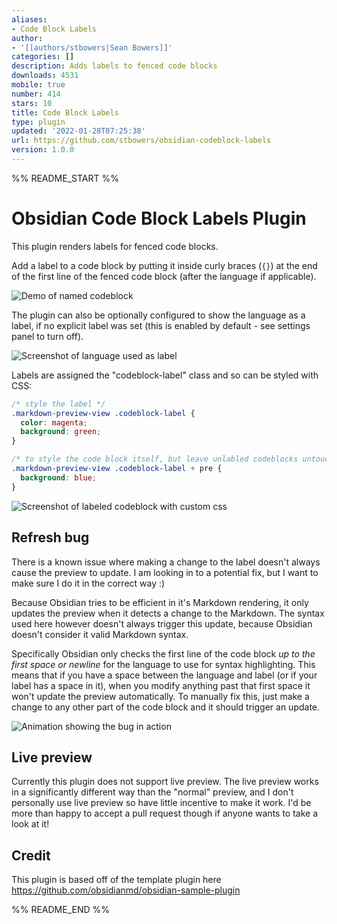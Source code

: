 ```yaml
---
aliases:
- Code Block Labels
author:
- '[[authors/stbowers|Sean Bowers]]'
categories: []
description: Adds labels to fenced code blocks
downloads: 4531
mobile: true
number: 414
stars: 10
title: Code Block Labels
type: plugin
updated: '2022-01-28T07:25:38'
url: https://github.com/stbowers/obsidian-codeblock-labels
version: 1.0.0
---
```


%% README_START %%

# Obsidian Code Block Labels Plugin

This plugin renders labels for fenced code blocks.

Add a label to a code block by putting it inside curly braces (`{}`) at the end of the first line of the fenced code block (after the language if applicable).

![Demo of named codeblock](https://raw.githubusercontent.com/stbowers/obsidian-codeblock-labels/HEAD/docs/demo.gif)

The plugin can also be optionally configured to show the language as a label, if no explicit label was set (this is enabled by default - see settings panel to turn off).

![Screenshot of language used as label](https://raw.githubusercontent.com/stbowers/obsidian-codeblock-labels/HEAD/docs/language-label.png)

Labels are assigned the "codeblock-label" class and so can be styled with CSS:

```css
/* style the label */
.markdown-preview-view .codeblock-label {
  color: magenta;
  background: green;
}

/* to style the code block itself, but leave unlabled codeblocks untouched, select the pre tag that comes directly after the label */
.markdown-preview-view .codeblock-label + pre {
  background: blue;
}
```

![Screenshot of labeled codeblock with custom css](https://raw.githubusercontent.com/stbowers/obsidian-codeblock-labels/HEAD/docs/custom-css.png)

## Refresh bug

There is a known issue where making a change to the label doesn't always cause the preview to update.
I am looking in to a potential fix, but I want to make sure I do it in the correct way :)

Because Obsidian tries to be efficient in it's Markdown rendering, it only updates the preview when it detects a change to the Markdown.
The syntax used here however doesn't always trigger this update, because Obsidian doesn't consider it valid Markdown syntax.

Specifically Obsidian only checks the first line of the code block *up to the first space or newline* for the language to use for syntax highlighting.
This means that if you have a space between the language and label (or if your label has a space in it), when you modify anything past that first
space it won't update the preview automatically.
To manually fix this, just make a change to any other part of the code block and it should trigger an update.

![Animation showing the bug in action](https://raw.githubusercontent.com/stbowers/obsidian-codeblock-labels/HEAD/docs/refresh-bug.gif)

## Live preview

Currently this plugin does not support live preview.
The live preview works in a significantly different way than the "normal" preview, and I don't personally use live preview so have little incentive to make it work.
I'd be more than happy to accept a pull request though if anyone wants to take a look at it!

## Credit

This plugin is based off of the template plugin here https://github.com/obsidianmd/obsidian-sample-plugin


%% README_END %%